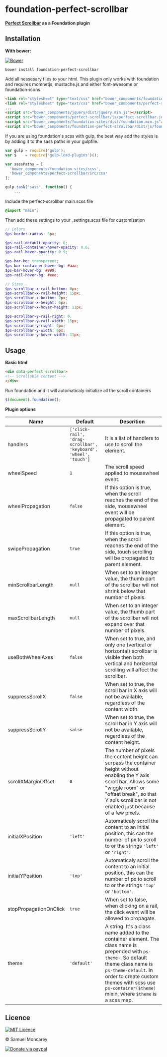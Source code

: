 # foundation-perfect-scrollbar
**[Perfect Scrollbar](https://github.com/noraesae/perfect-scrollbar) as a Foundation plugin**

## Installation

**With bower:**

[![Bower](https://img.shields.io/bower/v/foundation-perfect-scrollbar.svg)]()

```shell
bower install foundation-perfect-scrollbar
```
Add all nessesary files to your html. This plugin only works with foundation and requires momnetjs, mustache.js and either font-awesome or foundation-icons.
```html
<link rel="stylesheet" type="text/css" href="bower_components/foundation-sites/dist/foundation.min.css">
<link rel="stylesheet" type="text/css" href="bower_components/perfect-scrollbar/css/perfect-scrollbar.min.css">
...
<script src="bower_components/jquery/dist/jquery.min.js"></script>
<script src="bower_components/perfect-scrollbar/js/perfect-scrollbar.jquery.min.js"></script>
<script src="bower_components/foundation-sites/dist/foundation.min.js"></script>
<script src="bower_components/foundation-perfect-scrollbar/dist/js/foundation.perfectScrollbar.min.js"></script>
```

If you are using foundation's scss with gulp, the best way add the styles is by adding it to the sass paths in your gulpfile.
```js
var gulp = require('gulp');
var $    = require('gulp-load-plugins')();

var sassPaths = [
  'bower_components/foundation-sites/scss',
  'bower_components/perfect-scrollbar/src/css'
];

gulp.task('sass', function() {
    ...

```
Include the perfect-scrollbar main.scss file
```scss
@import "main";
```
Then add these settings to your _settings.scss file for customization
```scss
// Colors
$ps-border-radius: 6px;

$ps-rail-default-opacity: 0;
$ps-rail-container-hover-opacity: 0.6;
$ps-rail-hover-opacity: 0.9;

$ps-bar-bg: transparent;
$ps-bar-container-hover-bg: #aaa;
$ps-bar-hover-bg: #999;
$ps-rail-hover-bg: #eee;

// Sizes
$ps-scrollbar-x-rail-bottom: 0px;
$ps-scrollbar-x-rail-height: 15px;
$ps-scrollbar-x-bottom: 2px;
$ps-scrollbar-x-height: 6px;
$ps-scrollbar-x-hover-height: 11px;

$ps-scrollbar-y-rail-right: 0;
$ps-scrollbar-y-rail-width: 15px;
$ps-scrollbar-y-right: 2px;
$ps-scrollbar-y-width: 6px;
$ps-scrollbar-y-hover-width: 11px;

```

## Usage
**Basic html**
```html
<div data-perfect-scrollbar>
<!-- Scrollable content -->
</div>
```

Run foundation and it will automaticaly initialize all the scroll containers
```js
$(document).foundation();
```

**Plugin options**

|Name     |Default  |Descrition|
|---------|---------|----------|
|handlers|`['click-rail', 'drag-scrollbar', 'keyboard', 'wheel', 'touch']`|It is a list of handlers to use to scroll the element.|
|wheelSpeed|`1`|The scroll speed applied to mousewheel event.|
|wheelPropagation|`false`|If this option is true, when the scroll reaches the end of the side, mousewheel event will be propagated to parent element.|
|swipePropagation|`true`|If this option is true, when the scroll reaches the end of the side, touch scrolling will be propagated to parent element.|
|minScrollbarLength|`null`|When set to an integer value, the thumb part of the scrollbar will not shrink below that number of pixels.|
|maxScrollbarLength|`null`|When set to an integer value, the thumb part of the scrollbar will not expand over that number of pixels.|
|useBothWheelAxes|`false`|When set to true, and only one (vertical or horizontal) scrollbar is visible then both vertical and horizontal scrolling will affect the scrollbar.|
|suppressScrollX|`false`|When set to true, the scroll bar in X axis will not be available, regardless of the content width.|
|suppressScrollY|`salse`|When set to true, the scroll bar in Y axis will not be available, regardless of the content height.|
|scrollXMarginOffset|`0`|The number of pixels the content height can surpass the container height without enabling the Y axis scroll bar. Allows some "wiggle room" or "offset break", so that Y axis scroll bar is not enabled just because of a few pixels.|
|initialXPosition|`'left'`|Automaticaly scroll the content to an initial position, this can the number of px to scroll to or the strings `'left'` or `'right'`.|
|initialYPosition|`'top'`|Automaticaly scroll the content to an initial position, this can the number of px to scroll to or the strings `'top'` or `'bottom'`.|
|stopPropagationOnClick|`true`|When set to false, when clicking on a rail, the click event will be allowed to propagate.|
|theme|`'default'`|A string. It's a class name added to the container element. The class name is prepended with `ps-theme-`. So default theme class name is `ps-theme-default`. In order to create custom themes with scss use `ps-container($theme)` mixin, where `$theme` is a scss map.

## Licence
[![MIT Licence](https://img.shields.io/badge/Licence-MIT-blue.svg)](https://opensource.org/licenses/mit-license.php)

&copy; Samuel Moncarey

[![Donate via paypal](https://img.shields.io/badge/Paypal-donate-blue.svg)](https://www.paypal.me/samuelmc/5 "Consider donation")
